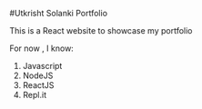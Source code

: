 #Utkrisht Solanki Portfolio

This is a React website to showcase my portfolio

For now , I know:

1. Javascript
1. NodeJS
1. ReactJS
1. Repl.it
